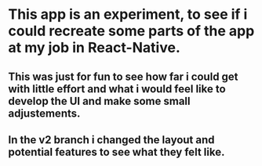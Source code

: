 # This app is an experiment, to see if i could recreate some parts of the app at my job in React-Native.
## This was just for fun to see how far i could get with little effort and what i would feel like to develop the UI and make some small adjustements.
## In the v2 branch i changed the layout and potential features to see what they felt like.

